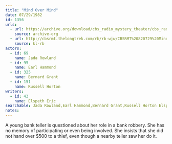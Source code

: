 ```yaml
---
title: "Mind Over Mind"
date: 07/29/1982
id: 1356
urls: 
  - url: https://archive.org/download/cbs_radio_mystery_theater/cbs_radio_mystery_theater-1351-1399.zip/cbs_radio_mystery_theater-1351-1399%2Fcbsrmt_1356_mind_over_mind.mp3
    source: archive-org
  - url: http://cbsrmt.thelongtrek.com/rb/rb-wjw/CBSRMT%20820729%20Mind%20Over%20Mind_wjw%20crosstalk%20act2.mp3
    source: kl-rb
actors:  
  - id: 69
    name: Jada Rowland  
  - id: 95
    name: Earl Hammond  
  - id: 325
    name: Bernard Grant  
  - id: 151
    name: Russell Horton
writers:  
  - id: 43
    name: Elspeth Eric
searchable: Jada Rowland,Earl Hammond,Bernard Grant,Russell Horton Elspeth Eric
notes:  
---
```

A young bank teller is questioned about her role in a bank robbery. She has no memory of participating or even being involved. She insists that she did not hand over $500 to a thief, even though a nearby teller saw her do it.